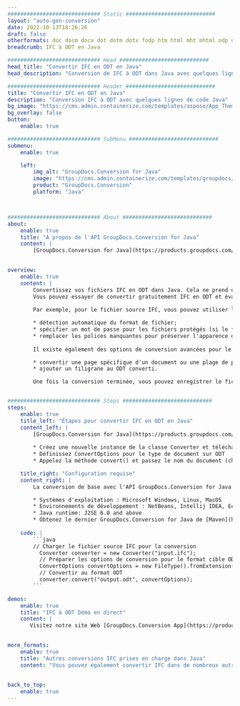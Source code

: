 ```yaml
---
############################# Static ############################
layout: "auto-gen-conversion"
date: 2022-10-13T18:26:26
draft: false
otherformats: doc docm docx dot dotm dotx fodp htm html mht mhtml odp odt otp pot potm potx pps ppsm ppsx ppt pptm pptx rtf
breadcrumb: IFC à ODT en Java

############################# Head ############################
head_title: "Convertir IFC en ODT en Java"
head_description: "Conversion de IFC à ODT dans Java avec quelques lignes de code. Convertissez plus de 160 formats de fichiers à l'aide de l'API de conversion de documents GroupDocs pour Java"

############################# Header ############################
title: "Convertir IFC en ODT en Java"
description: "Conversion IFC à ODT avec quelques lignes de code Java"
bg_image: "https://cms.admin.containerize.com/templates/aspose/App_Themes/V3/images/bg/header1.png"
bg_overlay: false
button:
    enable: true

############################# SubMenu ############################
submenu:
    enable: true

    left:
        img_alt: "GroupDocs.Conversion for Java"
        image: "https://cms.admin.containerize.com/templates/groupdocs/images/product-logos/90x90-noborder/groupdocs-conversion-java.png"
        product: "GroupDocs.Conversion"
        platform: "Java"



############################# About ############################
about:
    enable: true
    title: "À propos de l'API GroupDocs.Conversion for Java"
    content: |
        [GroupDocs.Conversion for Java](https://products.groupdocs.com/conversion/java/) est une API de conversion de format de fichier avancée pour la conversion entre les formats d'image et de document populaires tels que Microsoft Office, OpenDocument, PDF, HTML, e-mail, CAO. et bien plus encore avec seulement quelques lignes de code. L'API native détecte automatiquement les formats des documents originaux et propose de nombreuses options de personnalisation des documents convertis. Outre la fonction d'extraction d'informations d'un document, il prend également en charge la mise en cache des résultats de conversion sur le disque local par défaut. Cependant, tout type de stockage de cache peut être pris en charge en implémentant les interfaces appropriées - Amazon S3, Dropbox, Google Drive, Windows Azure, Reddis ou tout autre.
    

overview:
    enable: true
    content: |
        Convertissez vos fichiers IFC en ODT dans Java. Cela ne prend que quelques lignes de code Java sur n'importe quelle plate-forme de votre choix, telle que Windows, Linux, macOS.
        Vous pouvez essayer de convertir gratuitement IFC en ODT et évaluer la qualité des résultats de conversion. En plus des scripts de conversion de fichiers simples, vous pouvez essayer des options plus sophistiquées pour charger le fichier source IFC et stocker la sortie ODT. 
        
        Par exemple, pour le fichier source IFC, vous pouvez utiliser les options de chargement suivantes :

        * détection automatique du format de fichier;
        * spécifier un mot de passe pour les fichiers protégés (si le format de fichier le prend en charge);
        * remplacer les polices manquantes pour préserver l'apparence du document.
        
        Il existe également des options de conversion avancées pour le fichier ODT :

        * convertir une page spécifique d'un document ou une plage de pages;
        * ajouter un filigrane au ODT converti.

        Une fois la conversion terminée, vous pouvez enregistrer le fichier ODT dans votre chemin de fichier local ou dans un stockage tiers tel que FTP, Amazon S3, Google Drive, Dropbox, etc. Veuillez noter - pour convertir IFC à ODT, vous n'avez pas besoin d'installer de logiciel supplémentaire, tel que MS Office, Open Office, Adobe Acrobat Reader, etc.


############################# Steps ############################
steps:
    enable: true
    title_left: "Étapes pour convertir IFC en ODT en Java"
    content_left: |
        [GroupDocs.Conversion for Java](https://products.groupdocs.com/conversion/java/) permet aux développeurs de convertir facilement le fichier IFC en ODT avec quelques lignes de code.
        
        * Créez une nouvelle instance de la classe Converter et téléchargez le fichier IFC avec le chemin complet
        * Définissez ConvertOptions pour le type de document sur ODT
        * Appelez la méthode convert() et passez le nom du document (chemin complet) et le format (ODT) en tant que paramètre

    title_right: "Configuration requise"
    content_right: |
        La conversion de base avec l'API GroupDocs.Conversion for Java peut être effectuée avec seulement quelques lignes de code. Nos API sont prises en charge sur toutes les principales plates-formes et systèmes d'exploitation. Avant d'exécuter le code ci-dessous, assurez-vous que les prérequis suivants sont installés sur votre système.

        * Systèmes d'exploitation : Microsoft Windows, Linux, MacOS
        * Environnements de développement : NetBeans, Intellij IDEA, Eclipse, etc.
        * Java runtime: J2SE 6.0 and above
        * Obtenez le dernier GroupDocs.Conversion for Java de [Maven](https://repository.groupdocs.com/webapp/#/artifacts/browse/tree/General/repo/com/groupdocs/groupdocs-conversion)
         
    code: |
        ```java    
        // Charger le fichier source IFC pour la conversion
          Converter converter = new Converter("input.ifc");
          // Préparer les options de conversion pour le format cible ODT
          ConvertOptions convertOptions = new FileType().fromExtension("odt").getConvertOptions();
          // Convertir au format ODT
          converter.convert("output.odt", convertOptions);
        ```

demos:
    enable: true
    title: "IFC à ODT Démo en direct"
    content: |
       Visitez notre site Web [GroupDocs.Conversion App](https://products.groupdocs.app/conversion/family) et essayez la conversion IFC à ODT maintenant. La démo gratuite présente les avantages suivants
          

more_formats:
    enable: true
    title: "Autres conversions IFC prises en charge dans Java"
    content: "Vous pouvez également convertir IFC dans de nombreux autres formats de fichiers. Veuillez consulter la liste ci-dessous."
       
       
back_to_top:
    enable: true
---
```


